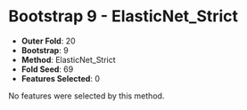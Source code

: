 # Bootstrap 9 - ElasticNet_Strict

- **Outer Fold**: 20
- **Bootstrap**: 9
- **Method**: ElasticNet_Strict
- **Fold Seed**: 69
- **Features Selected**: 0

No features were selected by this method.
